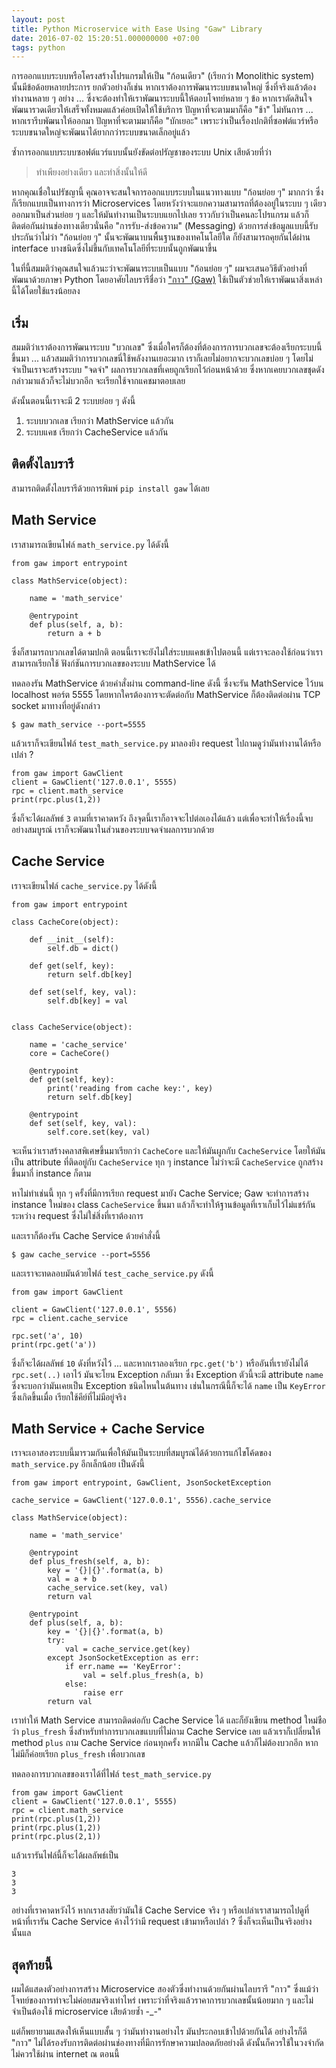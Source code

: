```yaml
---
layout: post
title: Python Microservice with Ease Using "Gaw" Library
date: 2016-07-02 15:20:51.000000000 +07:00
tags: python
---
```

การออกแบบระบบหรือโครงสร้างโปรแกรมให้เป็น "ก้อนเดียว" (เรียกว่า Monolithic system) นั้นมีข้อด้อยหลายประการ ยกตัวอย่างก็เช่น หากเราต้องการพัฒนาระบบขนาดใหญ่ ซึ่งที่จริงแล้วต้องทำงานหลาย ๆ อย่าง ...​ ซึ่งจะต้องทำให้เราพัฒนาระบบนี้ให้ตอบโจทย์หลาย ๆ ข้อ หากเราตัดสินใจพัฒนารวดเดียวให้เสร็จทั้งหมดแล้วค่อยเปิดให้ใช้บริการ ปัญหาที่จะตามมาก็คือ "ช้า" ไม่ทันการ ... หากเรารีบพัฒนาให้ออกมา ปัญหาที่จะตามมาก็คือ "บักเยอะ" เพราะว่าเป็นเรื่องปกติที่ซอฟต์แวร์หรือระบบขนาดใหญ่จะพัฒนาได้ยากกว่าระบบขนาดเล็กอยู่แล้ว

ซ้ำการออกแบบระบบซอฟต์แวร์แบบนั้นยังขัดต่อปรัญชาของระบบ Unix เสียด้วยที่ว่า 

> ทำเพียงอย่างเดียว และทำสิ่งนั้นให้ดี

หากคุณเชื่อในปรัชญานี้ คุณอาจจะสนใจการออกแบบระบบในแนวทางแบบ "ก้อนย่อย ๆ" มากกว่า ซึ่งก็เรียกแบบเป็นทางการว่า Microservices โดยหวังว่าจะแยกความสามารถที่ต้องอยู่ในระบบ ๆ เดียวออกมาเป็นส่วนย่อย ๆ และให้มันทำงานเป็นระบบแยกไปเลย ราวกับว่าเป็นคนละโปรแกรม แล้วก็ติดต่อกันผ่านช่องทางเดียวนั่นคือ "การรับ-ส่งข้อความ" (Messaging) ด้วยการส่งข้อมูลแบบนี้รับประกันว่าไม่ว่า "ก้อนย่อย ๆ" นั้นจะพัฒนาบนพื้นฐานของเทคโนโลยีใด ก็ยังสามารถคุยกันได้ผ่าน interface บางชนิดซึ่งไม่ขึ้นกับเทคโนโลยีที่ระบบนั้นถูกพัฒนาขึ้น

ในที่นี้สมมติว่าคุณสนใจแล้วนะว่าจะพัฒนาระบบเป็นแบบ "ก้อนย่อย ๆ" ผมจะเสนอวิธีตัวอย่างที่พัฒนาด้วยภาษา Python โดยอาศัยไลบรารีชื่อว่า ["กาว" (Gaw)](https://www.github.com/phizaz/gaw) ใช้เป็นตัวช่วยให้เราพัฒนาสิ่งเหล่านี้ได้โดยใช้แรงน้อยลง

## เริ่ม

สมมติว่าเราต้องการพัฒนาระบบ "บวกเลข" ซึ่งเมื่อใครก็ต้องที่ต้องการการบวกเลขจะต้องเรียกระบบนี้ขึ้นมา ... แล้วสมมติว่าการบวกเลขนี่ใช้พลังงานเยอะมาก เราก็เลยไม่อยากจะบวกเลขบ่อย ๆ โดยไม่จำเป็นเราจะสร้างระบบ "จดจำ" ผลการบวกเลขที่เคยถูกเรียกไว้ก่อนหน้าด้วย ซึ่งหากเคยบวกเลขชุดดังกล่าวมาแล้วก็จะไม่บวกอีก จะเรียกใช้จากแคชมาตอบเลย

ดังนั้นตอนนี้เราจะมี 2 ระบบย่อย ๆ ดังนี้

1. ระบบบวกเลข เรียกว่า MathService แล้วกัน
2. ระบบแคช เรียกว่า CacheService แล้วกัน

## ติดตั้งไลบรารี

สามารถติดตั้งไลบรารีด้วยการพิมพ์ `pip install gaw` ได้เลย

## Math Service

เราสามารถเขียนไฟล์ `math_service.py` ได้ดังนี้

```
from gaw import entrypoint

class MathService(object):

	name = 'math_service'

	@entrypoint
	def plus(self, a, b):
		return a + b
```

ซึ่งก็สามารถบวกเลขได้ตามปกติ ตอนนี้เราจะยังไม่ใส่ระบบแคชเข้าไปตอนนี้ แต่เราจะลองใช้ก่อนว่าเราสามารถเรียกใช้ ฟังก์ชันการบวกเลขของระบบ MathService ได้

ทดลองรัน MathService ด้วยคำสั่งผ่าน command-line ดังนี้ ซึ่งจะรัน MathService ไว้บน localhost พอร์ต 5555 โดยหากใครต้องการจะตัดต่อกับ MathService ก็ต้องติดต่อผ่าน TCP socket มาทางที่อยู่ดังกล่าว

```
$ gaw math_service --port=5555
```

แล้วเราก็จะเขียนไฟล์ `test_math_service.py` มาลองยิง request ไปถามดูว่ามันทำงานได้หรือเปล่า ?

```
from gaw import GawClient
client = GawClient('127.0.0.1', 5555)
rpc = client.math_service
print(rpc.plus(1,2))
```

ซึ่งก็จะได้ผลลัพธ์ `3` ตามที่เราคาดหวัง ถึงจุดนี้เราก็อาจจะไปต่อเองได้แล้ว แต่เพื่อจะทำให้เรื่องนี้จบอย่างสมบูรณ์ เราก็จะพัฒนาในส่วนของระบบจดจำผลการบวกด้วย

## Cache Service

เราจะเขียนไฟล์ `cache_service.py` ได้ดังนี้

```
from gaw import entrypoint

class CacheCore(object):

	def __init__(self):
		self.db = dict()

	def get(self, key):
		return self.db[key]

	def set(self, key, val):
		self.db[key] = val


class CacheService(object):

	name = 'cache_service'
	core = CacheCore()

	@entrypoint
	def get(self, key):
		print('reading from cache key:', key)
		return self.db[key]

	@entrypoint
	def set(self, key, val):
		self.core.set(key, val)

```

จะเห็นว่าเราสร้างคลาสพิเศษขึ้นมาเรียกว่า `CacheCore` และให้มันผูกกับ `CacheService` โดยให้มันเป็น attribute ที่ติดอยู่กับ `CacheService` ทุก ๆ instance ไม่ว่าจะมี `CacheService` ถูกสร้างขึ้นมากี่ instance ก็ตาม 

หาไม่ทำเช่นนี้ ทุก ๆ ครั้งที่มีการเรียก request มายัง Cache Service; Gaw จะทำการสร้าง instance ใหม่ของ class `CacheService` ขึ้นมา แล้วก็จะทำให้ฐานข้อมูลที่เราเก็บไว้ไม่แชร์กันระหว่าง request ซึ่งไม่ใช่สิ่งที่เราต้องการ

และเราก็ต้องรัน Cache Service ด้วยคำสั่งนี้

```
$ gaw cache_service --port=5556
```

และเราจะทดลอบมันด้วยไฟล์ `test_cache_service.py` ดังนี้

```
from gaw import GawClient

client = GawClient('127.0.0.1', 5556)
rpc = client.cache_service

rpc.set('a', 10)
print(rpc.get('a'))
```

ซึ่งก็จะได้ผลลัพธ์ `10` ดังที่หวังไว้ ...​ และหากเราลองเรียก `rpc.get('b')` หรืออันที่เรายังไม่ได้ `rpc.set(..)` เอาไว้ มันจะโยน Exception กลับมา ซึ่ง Exception ตัวนี้จะมี attribute `name` ซึ่งจะบอกว่ามันเคยเป็น Exception ชนิดไหนในต้นทาง เช่นในกรณีนี้ก็จะได้ `name` เป็น `KeyError` ซึ่งเกิดขึ้นเมื่อ เรียกใช้คีย์ที่ไม่มีอยู่จริง

## Math Service + Cache Service

เราจะเอาสองระบบนี้มารวมกันเพื่อให้มันเป็นระบบที่สมบูรณ์ได้ด้วยการแก้ไขโค้ดของ `math_service.py` อีกเล็กน้อย เป็นดังนี้

```
from gaw import entrypoint, GawClient, JsonSocketException

cache_service = GawClient('127.0.0.1', 5556).cache_service

class MathService(object):

	name = 'math_service'

	@entrypoint
	def plus_fresh(self, a, b):
		key = '{}|{}'.format(a, b)
		val = a + b
		cache_service.set(key, val)
		return val

	@entrypoint
	def plus(self, a, b):
		key = '{}|{}'.format(a, b)
		try:
			val = cache_service.get(key)
		except JsonSocketException as err:
			if err.name == 'KeyError':
				val = self.plus_fresh(a, b)
			else:
				raise err
		return val
```

เราทำให้ Math Service สามารถติดต่อกับ Cache Service ได้ และก็ยังเขียน method ใหม่ชือว่า `plus_fresh` ซึ่งสำหรับทำการบวกเลขแบบที่ไม่ถาม Cache Service เลย แล้วเราก็เปลี่ยนให้ method `plus` ถาม Cache Service ก่อนทุกครั้ง หากมีใน Cache แล้วก็ไม่ต้องบวกอีก หากไม่มีก็ค่อยเรียก `plus_fresh` เพื่อบวกเลข

ทดลองการบวกเลขของเราได้ที่ไฟล์ `test_math_service.py`

```
from gaw import GawClient
client = GawClient('127.0.0.1', 5555)
rpc = client.math_service
print(rpc.plus(1,2))
print(rpc.plus(1,2))
print(rpc.plus(2,1))
```

แล้วเรารันไฟล์นี้ก็จะได้ผลลัพธ์เป็น

```
3
3
3
```

อย่างที่เราคาดหวังไว้ หากเราสงสัยว่ามันใช้ Cache Service จริง ๆ หรือเปล่าเราสามารถไปดูที่หน้าที่เรารัน Cache Service ค้างไว้ว่ามี request เข้ามาหรือเปล่า ?​ ซึ่งก็จะเห็นเป็นจริงอย่างนั้นแล

## สุดท้ายนี้

ผมได้แสดงตัวอย่างการสร้าง Microservice สองตัวซึ่งทำงานด้วยกันผ่านไลบรารี "กาว" ซึ่งแม้ว่าโจทย์ของการทำจะไม่ค่อยสมจริงเท่าไหร่ เพราะว่าที่จริงแล้วราคาการบวกเลขนั้นน้อยมาก ๆ และไม่จำเป็นต้องใช้ microservice เสียด้วยซ้ำ -_-"

แต่ก็พยายามแสดงให้เห็นแบบสั้น ๆ ว่ามันทำงานอย่างไร มันประกอบเข้าไปด้วยกันได้ อย่างไรก็ดี "กาว" ไม่ได้รองรับการติดต่อผ่านช่องทางที่มีการรักษาความปลอดภัยอย่างดี ดังนั้นก็ควรใช้ในวงจำกัดไม่ควรใช้ผ่าน internet ณ ตอนนี้
